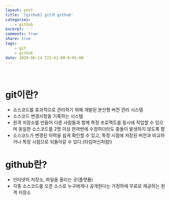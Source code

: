 ```yaml
---
layout: post
title: '[github] git과 github'
categories:
    - github
excerpt: ' '
comments: true
share: true
tags:
    - git
    - github
date: 2020-06-14 T23:42:00-0:05:00
---
```


<br/>

# git이란?

-   소스코드를 효과적으로 관리하기 위해 개발된 분산형 버전 관리 시스템
-   소스코드 변경사항을 기록하는 시스템
-   원격 저장소를 만들어 다른 사람들과 함께 특정 프로젝트를 동시에 작업할 수 있으며 동일한 소스코드를 2명 이상 한꺼번에 수정하더라도 충돌이 발생하지 않도록 함
-   소스코드가 변경된 이력을 쉽게 확인할 수 있고, 특정 시점에 저장된 버전과 비교하거나 특정 시점으로 되돌아갈 수 있다.(타임머신처럼!)

# github란?

-   인터넷의 저장소, 파일을 올리는 곳(플랫폼)
-   각종 소스코드를 오픈 소스로 누구에게나 공개한다는 가정하에 무료로 제공하는 원격 저장소
